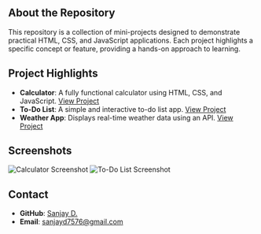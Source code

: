 ## About the Repository
This repository is a collection of mini-projects designed to demonstrate practical HTML, CSS, and JavaScript applications. Each project highlights a specific concept or feature, providing a hands-on approach to learning.

## Project Highlights
- **Calculator**: A fully functional calculator using HTML, CSS, and JavaScript. [View Project](link-to-folder)
- **To-Do List**: A simple and interactive to-do list app. [View Project](link-to-folder)
- **Weather App**: Displays real-time weather data using an API. [View Project](link-to-folder)

## Screenshots
![Calculator Screenshot](path-to-screenshot.png)
![To-Do List Screenshot](path-to-screenshot.png)

## Contact
- **GitHub**: [Sanjay D.](https://github.com/sanjayshre)
- **Email**: sanjayd7576@gmail.com
